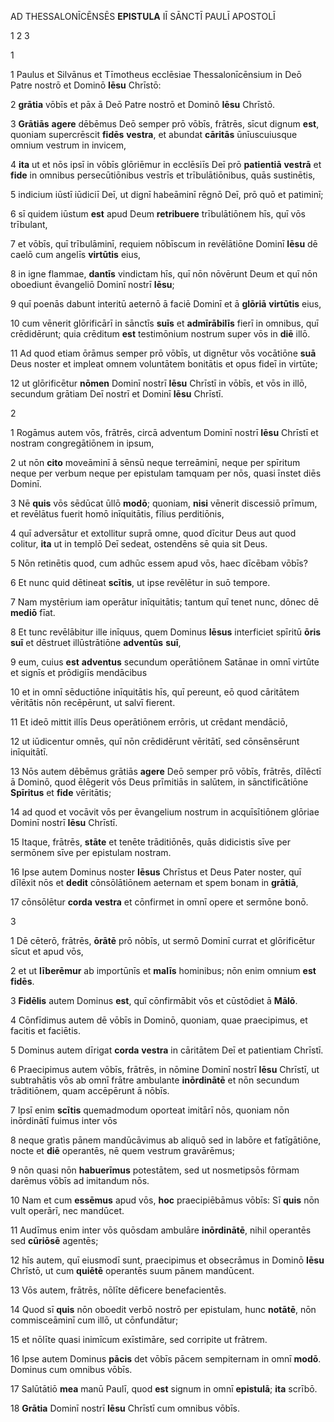 AD THESSALONĪCĒNSĒS **EPISTULA** IĪ SĀNCTĪ PAULĪ APOSTOLĪ

1 2 3

1 

1 Paulus et Silvānus et Tīmotheus ecclēsiae Thessalonīcēnsium in Deō Patre nostrō et Dominō **Iēsu** Chrīstō:

2 **grātia** vōbīs et pāx ā Deō Patre nostrō et Dominō **Iēsu** Chrīstō.

3 **Grātiās** **agere** dēbēmus Deō semper prō vōbīs, frātrēs, sīcut dignum **est**, quoniam supercrēscit **fidēs** **vestra**, et abundat **cāritās** ūnīuscuiusque omnium vestrum in invicem,

4 **ita** ut et nōs ipsī in vōbīs glōriēmur in ecclēsiīs Deī prō **patientiā** **vestrā** et **fide** in omnibus persecūtiōnibus vestrīs et trībulātiōnibus, quās sustinētis,

5 indicium iūstī iūdiciī Deī, ut dignī habeāminī rēgnō Deī, prō quō et patiminī;

6 sī quidem iūstum **est** apud Deum **retribuere** trībulātiōnem hīs, quī vōs trībulant,

7 et vōbīs, quī trībulāminī, requiem nōbīscum in revēlātiōne Dominī **Iēsu** dē caelō cum angelīs **virtūtis** eius,

8 in igne flammae, **dantīs** vindictam hīs, quī nōn nōvērunt Deum et quī nōn oboediunt ēvangeliō Dominī nostrī **Iēsu**;

9 quī poenās dabunt interitū aeternō ā faciē Dominī et ā **glōriā** **virtūtis** eius,

10 cum vēnerit glōrificārī in sānctīs **suīs** et **admīrābilīs** fierī in omnibus, quī crēdidērunt; quia crēditum **est** testimōnium nostrum super vōs in **diē** illō.

11 Ad quod etiam ōrāmus semper prō vōbīs, ut dignētur vōs vocātiōne **suā** Deus noster et impleat omnem voluntātem bonitātis et opus fideī in virtūte;

12 ut glōrificētur **nōmen** Dominī nostrī **Iēsu** Chrīstī in vōbīs, et vōs in illō, secundum grātiam Deī nostrī et Dominī **Iēsu** Chrīstī.

2

1 Rogāmus autem vōs, frātrēs, circā adventum Dominī nostrī **Iēsu** Chrīstī et nostram congregātiōnem in ipsum,

2 ut nōn **cito** moveāminī ā sēnsū neque terreāminī, neque per spīritum neque per verbum neque per epistulam tamquam per nōs, quasi īnstet diēs Dominī.

3 Nē **quis** vōs sēdūcat ūllō **modō**; quoniam, **nisi** vēnerit discessiō prīmum, et revēlātus fuerit homō inīquitātis, fīlius perditiōnis,

4 quī adversātur et extollitur suprā omne, quod dīcitur Deus aut quod colitur, **ita** ut in templō Deī sedeat, ostendēns sē quia sit Deus.

5 Nōn retinētis quod, cum adhūc essem apud vōs, haec dīcēbam vōbīs?

6 Et nunc quid dētineat **scītis**, ut ipse revēlētur in suō tempore.

7 Nam mystērium iam operātur inīquitātis; tantum quī tenet nunc, dōnec dē **mediō** fīat.

8 Et tunc revēlābitur ille inīquus, quem Dominus **Iēsus** interficiet spīritū **ōris** **suī** et dēstruet illūstrātiōne **adventūs** **suī**,

9 eum, cuius **est** **adventus** secundum operātiōnem Satānae in omnī virtūte et signīs et prōdigiīs mendācibus

10 et in omnī sēductiōne inīquitātis hīs, quī pereunt, eō quod cāritātem vēritātis nōn recēpērunt, ut salvī fierent.

11 Et ideō mittit illīs Deus operātiōnem errōris, ut crēdant mendāciō,

12 ut iūdicentur omnēs, quī nōn crēdidērunt vēritātī, sed cōnsēnsērunt inīquitātī.

13 Nōs autem dēbēmus grātiās **agere** Deō semper prō vōbīs, frātrēs, dīlēctī ā Dominō, quod ēlēgerit vōs Deus prīmitiās in salūtem, in sānctificātiōne **Spīritus** et **fide** vēritātis;

14 ad quod et vocāvit vōs per ēvangelium nostrum in acquīsītiōnem glōriae Dominī nostrī **Iēsu** Chrīstī.

15 Itaque, frātrēs, **stāte** et tenēte trāditiōnēs, quās didicistis sīve per sermōnem sīve per epistulam nostram.

16 Ipse autem Dominus noster **Iēsus** Chrīstus et Deus Pater noster, quī dīlēxit nōs et **dedit** cōnsōlātiōnem aeternam et spem bonam in **grātiā**,

17 cōnsōlētur **corda** **vestra** et cōnfirmet in omnī opere et sermōne bonō.

3

1 Dē cēterō, frātrēs, **ōrātē** prō nōbīs, ut sermō Dominī currat et glōrificētur sīcut et apud vōs,

2 et ut **līberēmur** ab importūnīs et **malīs** hominibus; nōn enim omnium **est** **fidēs**.

3 **Fidēlis** autem Dominus **est**, quī cōnfirmābit vōs et cūstōdiet ā **Mālō**.

4 Cōnfīdimus autem dē vōbīs in Dominō, quoniam, quae praecipimus, et facitis et faciētis.

5 Dominus autem dīrigat **corda** **vestra** in cāritātem Deī et patientiam Chrīstī.

6 Praecipimus autem vōbīs, frātrēs, in nōmine Dominī nostrī **Iēsu** Chrīstī, ut subtrahātis vōs ab omnī frātre ambulante **inōrdinātē** et nōn secundum trāditiōnem, quam accēpērunt ā nōbīs.

7 Ipsī enim **scītis** quemadmodum oporteat imitārī nōs, quoniam nōn inōrdinātī fuimus inter vōs

8 neque gratìs pānem mandūcāvimus ab aliquō sed in labōre et fatīgātiōne, nocte et **diē** operantēs, nē quem vestrum gravārēmus;

9 nōn quasi nōn **habuerīmus** potestātem, sed ut nosmetipsōs fōrmam darēmus vōbīs ad imitandum nōs.

10 Nam et cum **essēmus** apud vōs, **hoc** praecipiēbāmus vōbīs: Sī **quis** nōn vult operārī, nec mandūcet.

11 Audīmus enim inter vōs quōsdam ambulāre **inōrdinātē**, nihil operantēs sed **cūriōsē** agentēs;

12 hīs autem, quī eiusmodī sunt, praecipimus et obsecrāmus in Dominō **Iēsu** Chrīstō, ut cum **quiētē** operantēs suum pānem mandūcent.

13 Vōs autem, frātrēs, nōlīte dēficere benefacientēs.

14 Quod sī **quis** nōn oboedit verbō nostrō per epistulam, hunc **notātē**, nōn commisceāminī cum illō, ut cōnfundātur;

15 et nōlīte quasi inimīcum exīstimāre, sed corripite ut frātrem.

16 Ipse autem Dominus **pācis** det vōbīs pācem sempiternam in omnī **modō**. Dominus cum omnibus vōbīs.

17 Salūtātiō **mea** manū Paulī, quod **est** signum in omnī **epistulā**; **ita** scrībō.

18 **Grātia** Dominī nostrī **Iēsu** Chrīstī cum omnibus vōbīs.


